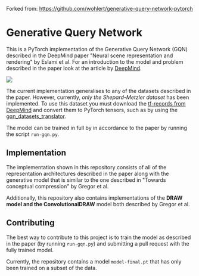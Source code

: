 Forked from: https://github.com/wohlert/generative-query-network-pytorch

# Generative Query Network

This is a PyTorch implementation of the Generative Query Network (GQN)
described in the DeepMind paper "Neural scene representation and
rendering" by Eslami et al. For an introduction to the model and problem
described in the paper look at the article by [DeepMind](https://deepmind.com/blog/neural-scene-representation-and-rendering/).

![](https://storage.googleapis.com/deepmind-live-cms/documents/gif_2.gif)

The current implementation generalises to any of the datasets described
in the paper. However, currently, *only the Shepard-Metzler dataset* has
been implemented. To use this dataset you must download the [tf-records
from DeepMind](https://github.com/deepmind/gqn-datasets) and convert them to PyTorch tensors,
such as by using the [gqn_datasets_translator](https://github.com/l3robot/gqn_datasets_translator).

The model can be trained in full by in accordance to the paper by running the
script `run-gqn.py`.

## Implementation

The implementation shown in this repository consists of all of the
representation architectures described in the paper along with the
generative model that is similar to the one described in 
"Towards conceptual compression" by Gregor et al.

Additionally, this repository also contains implementations of the **DRAW
model and the ConvolutionalDRAW** model both described by Gregor et al.

## Contributing

The best way to contribute to this project is to train the model as described
in the paper (by running `run-gqn.py`) and submitting a pull request with the 
fully trained model.

Currently, the repository contains a model `model-final.pt` that has only
been trained on a subset of the data.
